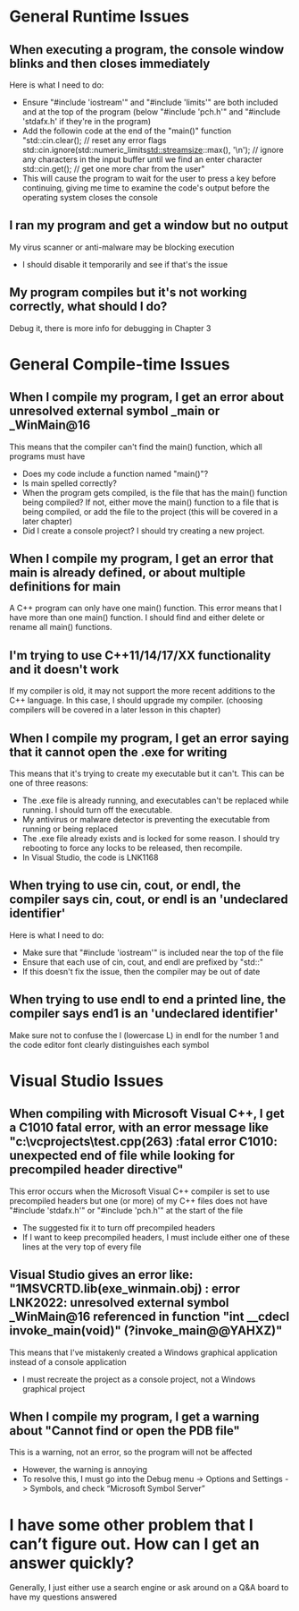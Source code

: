 # General Runtime Issues
## When executing a program, the console window blinks and then closes immediately
Here is what I need to do:
- Ensure "#include 'iostream'" and "#include 'limits'" are both included and at the top of the program (below "#include 'pch.h'" and "#include 'stdafx.h' if they're in the program)
- Add the followin code at the end of the "main()" function
"std::cin.clear(); // reset any error flags
std::cin.ignore(std::numeric_limits<std::streamsize>::max(), '\n'); // ignore any characters in the input buffer until we find an enter character
std::cin.get(); // get one more char from the user"
- This will cause the program to wait for the user to press a key before continuing, giving me time to examine the code's output before the operating system closes the console

## I ran my program and get a window but no output
My virus scanner or anti-malware may be blocking execution
- I should disable it temporarily and see if that's the issue

## My program compiles but it's not working correctly, what should I do?
Debug it, there is more info for debugging in Chapter 3

# General Compile-time Issues
## When I compile my program, I get an error about unresolved external symbol _main or _WinMain@16
This means that the compiler can't find the main() function, which all programs must have
- Does my code include a function named "main()"?
- Is main spelled correctly?
- When the program gets compiled, is the file that has the main() function being compiled? If not, either move the main() function to a file that is being compiled, or add the file to the project (this will be covered in a later chapter)
- Did I create a console project? I should try creating a new project.

## When I compile my program, I get an error that main is already defined, or about multiple definitions for main
A C++ program can only have one main() function. This error means that I have more than one main() function. I should find and either delete or rename all main() functions.

## I'm trying to use C++11/14/17/XX functionality and it doesn't work
If my compiler is old, it may not support the more recent additions to the C++ language. In this case, I should upgrade my compiler. (choosing compilers will be covered in a later lesson in this chapter)

## When I compile my program, I get an error saying that it cannot open the .exe for writing
This means that it's trying to create my executable but it can't. This can be one of three reasons:
- The .exe file is already running, and executables can't be replaced while running. I should turn off the executable.
- My antivirus or malware detector is preventing the executable from running or being replaced
- The .exe file already exists and is locked for some reason. I should try rebooting to force any locks to be released, then recompile.
- In Visual Studio, the code is LNK1168

## When trying to use cin, cout, or endl, the compiler says cin, cout, or endl is an 'undeclared identifier'
Here is what I need to do:
- Make sure that "#include 'iostream'" is included near the top of the file
- Ensure that each use of cin, cout, and endl are prefixed by "std::"
- If this doesn't fix the issue, then the compiler may be out of date

## When trying to use endl to end a printed line, the compiler says end1 is an 'undeclared identifier'
Make sure not to confuse the l (lowercase L) in endl for the number 1 and the code editor font clearly distinguishes each symbol

# Visual Studio Issues
## When compiling with Microsoft Visual C++, I get a C1010 fatal error, with an error message like "c:\vcprojects\test.cpp(263) :fatal error C1010: unexpected end of file while looking for precompiled header directive"
This error occurs when the Microsoft Visual C++ compiler is set to use precompiled headers but one (or more) of my C++ files does not have "#include 'stdafx.h'" or "#include 'pch.h'" at the start of the file
- The suggested fix it to turn off precompiled headers
- If I want to keep precompiled headers, I must include either one of these lines at the very top of every file

## Visual Studio gives an error like: "1MSVCRTD.lib(exe_winmain.obj) : error LNK2022: unresolved external symbol _WinMain@16 referenced in function "int __cdecl invoke_main(void)" (?invoke_main@@YAHXZ)"
This means that I've mistakenly created a Windows graphical application instead of a console application
- I must recreate the project as a console project, not a Windows graphical project

## When I compile my program, I get a warning about "Cannot find or open the PDB file"
This is a warning, not an error, so the program will not be affected
- However, the warning is annoying
- To resolve this, I must go into the Debug menu -> Options and Settings -> Symbols, and check “Microsoft Symbol Server”

# I have some other problem that I can’t figure out. How can I get an answer quickly?
Generally, I just either use a search engine or ask around on a Q&A board to have my questions answered
